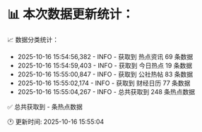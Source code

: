 📊 本次数据更新统计：
==========================

📈 数据分类统计：
- 2025-10-16 15:54:56,382 - INFO - 获取到 热点资讯 69 条数据
- 2025-10-16 15:54:59,403 - INFO - 获取到 今日热点 19 条数据
- 2025-10-16 15:55:00,847 - INFO - 获取到 公社热帖 83 条数据
- 2025-10-16 15:55:02,174 - INFO - 获取到 财经日历 77 条数据
- 2025-10-16 15:55:04,267 - INFO - 总共获取到 248 条热点数据

✅ 总共获取到 - 条热点数据

🕐 更新时间: 2025-10-16 15:55:04
